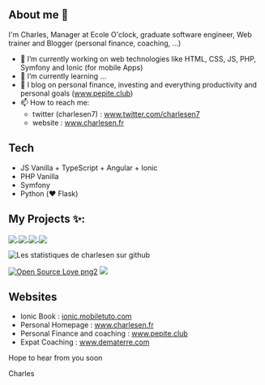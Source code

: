 ## About me 👋
I'm Charles, Manager at Ecole O'clock, graduate software engineer, Web trainer and Blogger (personal finance, coaching, ...)

<!--
**charlesen/charlesen** is a ✨ _special_ ✨ repository because its `README.md` (this file) appears on your GitHub profile.
-->

- 🔭 I’m currently working on web technologies like HTML, CSS, JS, PHP, Symfony and Ionic (for mobile Apps)
- 🌱 I’m currently learning ...
- 💬 I blog on personal finance, investing and everything productivity and personal goals (www.pepite.club)
- 📫 How to reach me: 
   - twitter (charlesen7) : www.twitter.com/charlesen7
   - website : www.charlesen.fr

## Tech
- JS Vanilla + TypeScript + Angular + Ionic
- PHP Vanilla
- Symfony
- Python (:heart: Flask)

## My Projects ✨:

<a href="https://github.com/charlesen/ionic-book">
  <img align="center" src="https://github-readme-stats.vercel.app/api/pin/?username=charlesen&repo=ionic-book&theme=tokyonight" />
</a>

<a href="https://github.com/charlesen/duckreact">
  <img align="center" src="https://github-readme-stats.vercel.app/api/pin/?username=charlesen&repo=duckreact&theme=tokyonight" />
</a>

<a href="https://github.com/charlesen/duckweb">
  <img align="center" src="https://github-readme-stats.vercel.app/api/pin/?username=charlesen&repo=duckweb&theme=tokyonight" />
</a>

<a href="https://github.com/charlesen/yanis">
  <img align="center" src="https://github-readme-stats.vercel.app/api/pin/?username=charlesen&repo=yanis&theme=tokyonight" />
</a>

![Les statistiques de charlesen sur github](https://github-readme-stats.vercel.app/api?username=charlesen&show_icons=true)

<p> 

[![Open Source Love png2](https://badges.frapsoft.com/os/v2/open-source.png?v=103)](https://github.com/ellerbrock/open-source-badges/)
<img src="https://visitor-badge.glitch.me/badge?page_id=charlesen.visitor-badge"/> 
</p>

## Websites
- Ionic Book : [ionic.mobiletuto.com](http://ionic.mobiletuto.com)
- Personal Homepage : www.charlesen.fr
- Personal Finance and coaching : www.pepite.club
- Expat Coaching : www.dematerre.com

Hope to hear from you soon

Charles
